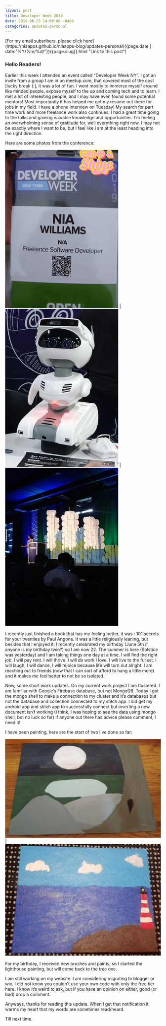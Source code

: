 ```yaml
---
layout: post
title: Developer Week 2019
date: 2019-06-23 14:00:00 -0400
categories: updates-personal
---
```

<!-- Need to copy/paste to each post: -->
<div class="feed" markdown="1">
 [For my email subsribers, please click here](https://niaapps.github.io/niaapps-blog/updates-personal/{{page.date | date:"%Y/%m/%d/"}}{{page.slug}}.html "Link to this post")
</div>

### Hello Readers!

Earlier this week I attended an event called “Developer Week NY”. I got an invite from a group I am in on meetup.com, that covered most of the cost [lucky break (:], it was a lot of fun. I went mostly to immerse myself around like minded people, expose myself to the up and coming tech and to learn. I met a lot of interesting people, and I may have even found some potential mentors! Most importantly it has helped me get my resume out there for jobs in my field. I have a phone interview on Tuesday! My search for part time work and more freelance work also continues. I had a great time going to the talks and gaining valuable knowledge and opportunities. I’m feeling an overwhelming sense of gratitude for, well everything right now. I may not be exactly where I want to be, but I feel like I am at the least heading into the right direction.

Here are some photos from the conference:

![alt-text](/images/dw.gif "My badge") | ![alt-text](/images/dw2.jpg "Misty Robotics display") | ![alt-text](/images/dw3.jpg "Main Stage")

I recently just finished a book that has me feeling better, it was : 101 secrets for your twenties by Paul Angone. It was a little religiously leaning, but besides that I enjoyed it. I recently celebrated my birthday (June 5th if anyone is my birthday twin?) so I am now 22. The summer is here (Solstice was yesterday) and I am taking things one day at a time. I will find the right job. I will pay rent. I will thrive. I will do work I love. I will live to the fullest. I will laugh, I will dance, I will rejoice because life will turn out alright. I am reaching out to friends (now that I can sort of afford to hang a little more) and it makes me feel better to not be so isolated.

Now, some short work updates. On my current work project I am flustered. I am familiar with Google’s Firebase database, but not MongoDB. Today I got the mongo shell to make a connection to my cluster and it’s databases but not the database and collection connected to my stitch app. I did get my android app and stitch app to successfully connect but inserting a new document isn’t working (I think, I was hoping to see the data using mongo shell, but no luck so far) If anyone out there has advice please comment, I need it!

I have been painting, here are the start of two I’ve done so far:

![alt-text](/images/tree.jpg "Swamp and Tree painting base") | ![alt-text](/images/lighthouse.jpg "Lighthouse Painting")

For my birthday, I received new brushes and paints, so I started the lighthouse painting, but will come back to the tree one.

I am still working on my website. I am considering migrating to blogger or wix. I did not know you couldn’t use your own code with only the free tier here. I know it’s weird to ask, but if you have an opinion on either, good (or bad) drop a comment.

Anyways, thanks for reading this update. When I get that notification it warms my heart that my words are sometimes read/heard. 

Till next time.